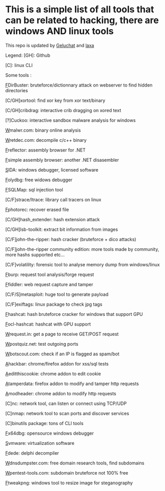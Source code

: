 # This is a simple list of all tools that can be related to hacking, there are windows AND linux tools

This repo is updated by [Geluchat](https://github.com/bat86) and [laxa](https://github.com/Laxa)

Legend:
[GH]: Github

[S]: Software

[F]: Freeware

[W]: Website

[A]: Addons (chrome)

[C]: linux CLI

Some tools :

[F]DirBuster: bruteforce/dictionnary attack on webserver to find hidden directories

[C/GH]xortool: find xor key from xor text/binary

[C/GH]cribdrag: interactive crib dragging on xored text

[?]Cuckoo: interactive sandbox malware analysis for windows

[W]malwr.com: binary online analysis

[W]retdec.com: decompile c/c++ binary

[F]reflector: assembly browser for .NET

[F]simple assembly browser: another .NET disasembler

[S]IDA: windows debugger, licensed software

[F]olydbg: free widows debugger

[F]SQLMap: sql injection tool

[C/F]strace/ltrace: library call tracers on linux

[F]photorec: recover erased file

[C/GH]hash_extender: hash extension attack

[C/GH]lsb-toolkit: extract bit information from images

[C/F]john-the-ripper: hash cracker (bruteforce + dico attacks)

[C/F]john-the-ripper community edition: more tools made by community, more hashs supported etc...

[C/F]volatility: forensic tool to analyse memory dump from windows/linux

[F]burp: request tool analysis/forge request

[F]fiddler: web request capture and tamper

[C/F/S]metasploit: huge tool to generate payload

[C/F]exiftags: linux package to check jpg tags

[F]hashcat: hash bruteforce cracker for windows that support GPU

[F]ocl-hashcat: hashcat with GPU support

[W]request.in: get a page to receive GET/POST request

[W]postquiz.net: test outgoing ports

[W]botscout.com: check if an IP is flagged as spam/bot

[A]hackbar: chrome/firefox addon for xss/sql tests

[A]editthiscookie: chrome addon to edit cookie

[A]tamperdata: firefox addon to modify and tamper http requests

[A]modheader: chrome addon to modify http requests

[C]nc: network tool, can listen or connect using TCP/UDP

[C]nmap: network tool to scan ports and discover services

[C]binutils package: tons of CLI tools

[F]x64dbg: opensource windows debugger

[S]vmware: virtualization software

[F]dede: delphi decompiler

[W]dnsdumpster.com: free domain research tools, find subdomains

[W]pentest-tools.com: subdomain bruteforce not 100% free

[F]tweakpng: windows tool to resize image for steganography
